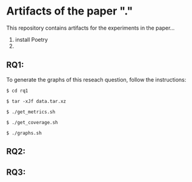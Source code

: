 # Artifacts of the paper "."

This repository contains artifacts for the experiments in the paper...

1. install Poetry
2. 

## RQ1: 

To generate the graphs of this reseach question, follow the instructions:

```
$ cd rq1

$ tar -xJf data.tar.xz

$ ./get_metrics.sh

$ ./get_coverage.sh

$ ./graphs.sh

```

## RQ2: 

## RQ3: 
